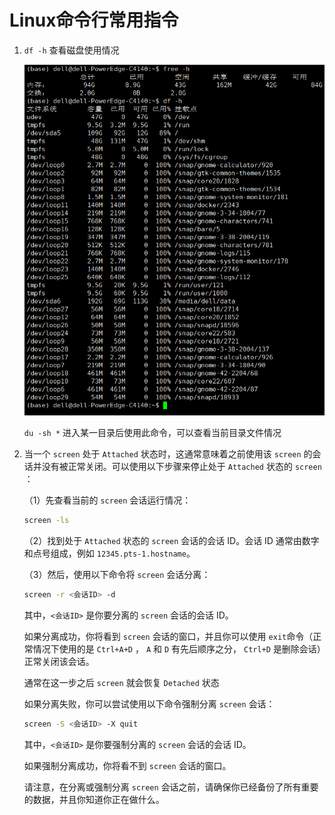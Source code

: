 # Linux命令行常用指令

1. `df -h` 查看磁盘使用情况

   ![Linux查看磁盘](https://raw.githubusercontent.com/Minghaoox/pics/main/Linux/diskcommand.png)

   `du -sh *` 进入某一目录后使用此命令，可以查看当前目录文件情况

3. 当一个 `screen` 处于 `Attached` 状态时，这通常意味着之前使用该 `screen` 的会话并没有被正常关闭。可以使用以下步骤来停止处于 `Attached` 状态的 `screen` ：

   （1）先查看当前的 `screen` 会话运行情况：

   ```bash
   screen -ls
   ```

   （2）找到处于 `Attached` 状态的 `screen` 会话的会话 ID。会话 ID 通常由数字和点号组成，例如 `12345.pts-1.hostname`。

   （3）然后，使用以下命令将 `screen` 会话分离：

   ```bash
   screen -r <会话ID> -d
   ```

   其中，`<会话ID>` 是你要分离的 `screen` 会话的会话 ID。

   如果分离成功，你将看到 `screen` 会话的窗口，并且你可以使用 `exit`命令（正常情况下使用的是 `Ctrl+A+D` ， `A` 和 `D` 有先后顺序之分， `Ctrl+D` 是删除会话）正常关闭该会话。

   通常在这一步之后 `screen` 就会恢复 `Detached` 状态

   如果分离失败，你可以尝试使用以下命令强制分离 `screen` 会话：

   ```bash
   screen -S <会话ID> -X quit
   ```

   其中，`<会话ID>` 是你要强制分离的 `screen` 会话的会话 ID。

   如果强制分离成功，你将看不到 `screen` 会话的窗口。

   请注意，在分离或强制分离 `screen` 会话之前，请确保你已经备份了所有重要的数据，并且你知道你正在做什么。

